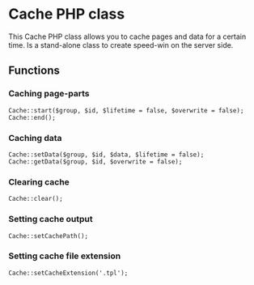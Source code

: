 # Cache PHP class

This Cache PHP class allows you to cache pages and data for a certain time.
Is a stand-alone class to create speed-win on the server side.


## Functions

### Caching page-parts

```
Cache::start($group, $id, $lifetime = false, $overwrite = false);
Cache::end();
```


### Caching data

```
Cache::setData($group, $id, $data, $lifetime = false);
Cache::getData($group, $id, $overwrite = false);
```


### Clearing cache

```
Cache::clear();
```


### Setting cache output

```
Cache::setCachePath();
```


### Setting cache file extension

```
Cache::setCacheExtension('.tpl');
```

